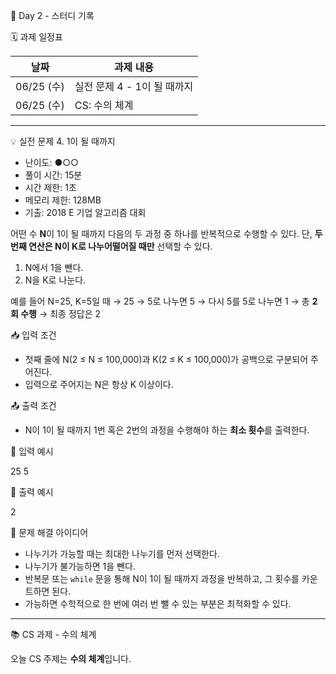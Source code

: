 📅 Day 2 - 스터디 기록

🗓 과제 일정표

| 날짜       | 과제 내용                      |
|------------|-------------------------------|
| 06/25 (수) | 실전 문제 4 - 1이 될 때까지   |
| 06/25 (수) | CS: 수의 체계                  |

---

💡 실전 문제 4. 1이 될 때까지

- 난이도: ●○○  
- 풀이 시간: 15분  
- 시간 제한: 1초  
- 메모리 제한: 128MB  
- 기출: 2018 E 기업 알고리즘 대회

어떤 수 **N**이 1이 될 때까지 다음의 두 과정 중 하나를 반복적으로 수행할 수 있다. 단, **두 번째 연산은 N이 K로 나누어떨어질 때만** 선택할 수 있다.

1. N에서 1을 뺀다.  
2. N을 K로 나눈다.

예를 들어 N=25, K=5일 때 → 25 → 5로 나누면 5 → 다시 5를 5로 나누면 1 → 총 **2회 수행** → 최종 정답은 2

📥 입력 조건

- 첫째 줄에 N(2 ≤ N ≤ 100,000)과 K(2 ≤ K ≤ 100,000)가 공백으로 구분되어 주어진다.  
- 입력으로 주어지는 N은 항상 K 이상이다.

📤 출력 조건

- N이 1이 될 때까지 1번 혹은 2번의 과정을 수행해야 하는 **최소 횟수**를 출력한다.

📘 입력 예시

25 5

📗 출력 예시

2

🧠 문제 해결 아이디어

- 나누기가 가능할 때는 최대한 나누기를 먼저 선택한다.
- 나누기가 불가능하면 1을 뺀다.
- 반복문 또는 `while` 문을 통해 N이 1이 될 때까지 과정을 반복하고, 그 횟수를 카운트하면 된다.
- 가능하면 수학적으로 한 번에 여러 번 뺄 수 있는 부분은 최적화할 수 있다.

---

📚 CS 과제 - 수의 체계

오늘 CS 주제는 **수의 체계**입니다.